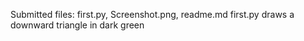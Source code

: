 Submitted files: first.py, Screenshot.png, readme.md
first.py draws a downward triangle in dark green
